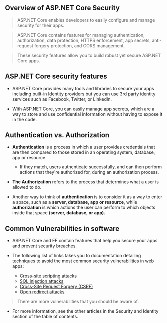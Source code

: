 ## Overview of ASP.NET Core Security
 > ASP.NET Core enables developers to easily configure and manage security for their apps.
 
 >  ASP.NET Core contains features for managing authentication, authorization, data protection, HTTPS enforcement, app secrets, anti-request forgery protection, and CORS management. 
 
 > These security features allow you to build robust yet secure ASP.NET Core apps.

## ASP.NET Core security features
 - ASP.NET Core provides many tools and libraries to secure your apps including built-in Identity providers but you can use 3rd party identity services such as Facebook, Twitter, or LinkedIn.

 - With ASP.NET Core, you can easily manage app secrets, which are a way to store and use confidential information without having to expose it in the code.

## Authentication vs. Authorization
- __Authentication__ is a process in which a user provides credentials that are then compared to those stored in an operating system, database, app or resource.
  -  If they match, users authenticate successfully, and can then perform actions that they're authorized for, during an authorization process. 
- __The Authorization__ refers to the process that determines what a user is allowed to do.

- Another way to think of __authentication__ is to consider it as a way to enter a space, such as a __server, database, app or resource__, while __authorization__ is which actions the user can perform to which objects inside that space __(server, database, or app).__

## Common Vulnerabilities in software
- ASP.NET Core and EF contain features that help you secure your apps and prevent security breaches.
-  The following list of links takes you to documentation detailing techniques to avoid the most common security vulnerabilities in web apps:

   - [Cross-site scripting attacks](https://docs.microsoft.com/en-us/aspnet/core/security/cross-site-scripting?view=aspnetcore-2.2)
   - [SQL injection attacks](https://docs.microsoft.com/en-us/ef/core/querying/raw-sql)
   - [Cross-Site Request Forgery (CSRF)](https://docs.microsoft.com/en-us/aspnet/core/security/anti-request-forgery?view=aspnetcore-2.2)
   - [Open redirect attacks](https://docs.microsoft.com/en-us/aspnet/core/security/preventing-open-redirects?view=aspnetcore-2.2)
 > There are more vulnerabilities that you should be aware of.
 -  For more information, see the other articles in the Security and Identity section of the table of contents.